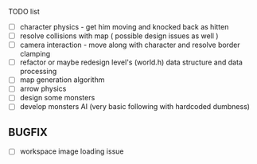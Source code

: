 TODO list

- [ ] character physics - get him moving and knocked back as hitten
- [ ] resolve collisions with map ( possible design issues as well )
- [ ] camera interaction - move along with character and resolve border clamping
- [ ] refactor or maybe redesign level's (world.h) data structure and data processing 
- [ ] map generation algorithm
- [ ] arrow physics
- [ ] design some monsters
- [ ] develop monsters AI (very basic following with hardcoded dumbness)

BUGFIX
------

- [ ] workspace image loading issue
